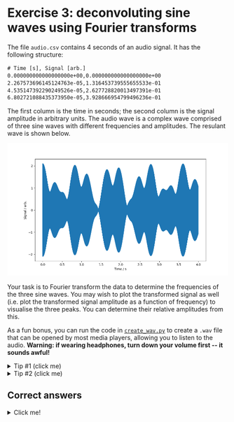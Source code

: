 # Exercise 3: deconvoluting sine waves using Fourier transforms
The file `audio.csv` contains 4 seconds of an audio signal. It has the following structure:
```txt
# Time [s], Signal [arb.]
0.000000000000000000e+00,0.000000000000000000e+00
2.267573696145124763e-05,1.316453739555655533e-01
4.535147392290249526e-05,2.627728820013497391e-01
6.802721088435373950e-05,3.928666954799496236e-01
```
The first column is the time in seconds; the second column is the signal amplitude in arbitrary units. The audio wave is a complex wave comprised of three sine waves with different frequencies and amplitudes. The resulant wave is shown below.

![Audio signal comprised of three sine waves with different frequencies and amplitudes.](signal.png)

Your task is to Fourier transform the data to determine the frequencies of the three sine waves. You may wish to plot the transformed signal as well (i.e. plot the transformed signal amplitude as a function of frequency) to visualise the three peaks. You can determine their relative amplitudes from this.

As a fun bonus, you can run the code in [`create_wav.py`](create_wav.py) to create a `.wav` file that can be opened by most media players, allowing you to listen to the audio. **Warning: if wearing headphones, turn down your volume first -- it sounds awful!**

<details>
  <summary>Tip #1 (click me)</summary>
  
  Use NumPy's FFT function (see [`numpy.fft.ftt`](https://numpy.org/doc/stable/reference/generated/numpy.fft.fft.html)):

  ```python
  # Perform the FFT
  fft_result = np.fft.fft(signal)
  fft_magnitude = np.abs(fft_result)
  fft_freq = np.fft.fftfreq(len(signal), d=(t[1] - t[0]))

  # Only take the positive frequencies
  freqs = fft_freq[:len(fft_freq)//2]
  magnitudes = fft_magnitude[:len(fft_magnitude)//2]
  ```
  
</details>

<details>
  <summary>Tip #2 (click me)</summary>
  
  Use SciPy's peak-finder (see [`scipy.signal.find_peaks`](https://docs.scipy.org/doc/scipy/reference/generated/scipy.signal.find_peaks.html))

  ```python
  # Find peaks in the magnitudes
  peaks, _ = find_peaks(magnitudes)
  peak_freqs = freqs[peaks]
  print("Frequencies identified from FFT include:")
  for pf in peak_freqs:
      print(f"  {pf} Hz")
  ```
  
</details>

## Correct answers
<details>
  <summary>Click me!</summary>
  
  ```txt
  Frequencies identified from FFT include:
    439.0 Hz
    440.0 Hz
    442.5 Hz
    22049.5 Hz
  ```

  The 22049.5 Hz was mistakenly picked up by SciPy. Why do you think this is? Is there a way we can filter it out?
  
  ![Fourier spectrum between 400 and 500 Hz showing three peaks (one for each of the consistuent waves).](spectrum.png)
  
</details>
